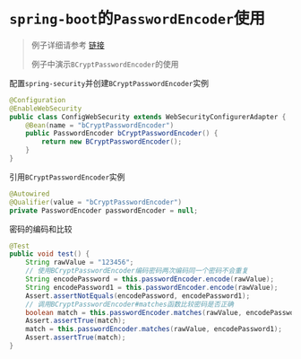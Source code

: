 # `spring-boot`的`PasswordEncoder`使用

> 例子详细请参考 [链接](https://github.com/dexterleslie1/demonstration/tree/master/demo-spring-boot/demo-spring-security/spring-security-passwordencoder)
>
> 例子中演示`BCryptPasswordEncoder`的使用

配置`spring-security`并创建`BCryptPasswordEncoder`实例

```java
@Configuration
@EnableWebSecurity
public class ConfigWebSecurity extends WebSecurityConfigurerAdapter {
    @Bean(name = "bCryptPasswordEncoder")
    public PasswordEncoder bCryptPasswordEncoder() {
        return new BCryptPasswordEncoder();
    }
}
```

引用`BCryptPasswordEncoder`实例

```java
@Autowired
@Qualifier(value = "bCryptPasswordEncoder")
private PasswordEncoder passwordEncoder = null;
```

密码的编码和比较

```java
@Test
public void test() {
    String rawValue = "123456";
    // 使用BCryptPasswordEncoder编码密码两次编码同一个密码不会重复
    String encodePassword = this.passwordEncoder.encode(rawValue);
    String encodePassword1 = this.passwordEncoder.encode(rawValue);
    Assert.assertNotEquals(encodePassword, encodePassword1);
    // 调用BCryptPasswordEncoder#matches函数比较密码是否正确
    boolean match = this.passwordEncoder.matches(rawValue, encodePassword);
    Assert.assertTrue(match);
    match = this.passwordEncoder.matches(rawValue, encodePassword1);
    Assert.assertTrue(match);
}
```

